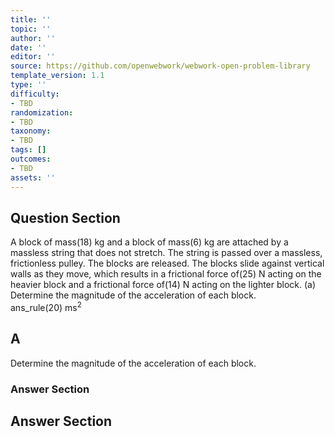 ```yaml
---
title: ''
topic: ''
author: ''
date: ''
editor: ''
source: https://github.com/openwebwork/webwork-open-problem-library
template_version: 1.1
type: ''
difficulty:
- TBD
randomization:
- TBD
taxonomy:
- TBD
tags: []
outcomes:
- TBD
assets: ''
---
```


## Question Section 

 
A block of mass(18) kg and a block of mass(6) kg are attached by a massless string that does not stretch. The string is passed over a massless, frictionless pulley. The blocks are released. The blocks slide against vertical walls as they move, which results in a frictional force of(25) N acting on the heavier block and a frictional force of(14) N acting on the lighter block. 
(a) Determine the magnitude of the acceleration of each block.  
 ans_rule(20) ms<sup>2<sup>

## A
Determine the magnitude of the acceleration of each block.  
### Answer Section


## Answer Section

